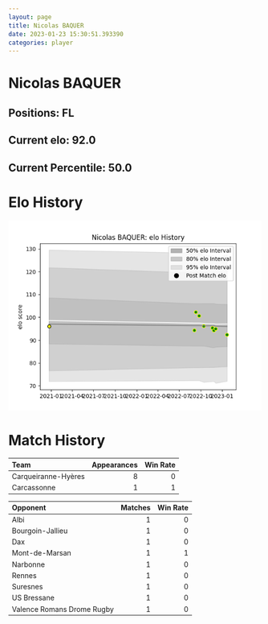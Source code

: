 ```yaml
---  
layout: page  
title: Nicolas BAQUER  
date: 2023-01-23 15:30:51.393390  
categories: player  
---
```

# Nicolas BAQUER

## Positions: FL

## Current elo: 92.0

## Current Percentile: 50.0

# Elo History


![elo history](history_NicolasBAQUER.png)
# Match History


| Team                |   Appearances |   Win Rate |
|:--------------------|--------------:|-----------:|
| Carqueiranne-Hyères |             8 |          0 |
| Carcassonne         |             1 |          1 |

| Opponent                   |   Matches |   Win Rate |
|:---------------------------|----------:|-----------:|
| Albi                       |         1 |          0 |
| Bourgoin-Jallieu           |         1 |          0 |
| Dax                        |         1 |          0 |
| Mont-de-Marsan             |         1 |          1 |
| Narbonne                   |         1 |          0 |
| Rennes                     |         1 |          0 |
| Suresnes                   |         1 |          0 |
| US Bressane                |         1 |          0 |
| Valence Romans Drome Rugby |         1 |          0 |